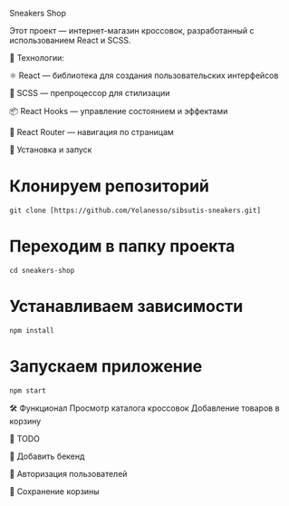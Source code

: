 Sneakers Shop

Этот проект — интернет-магазин кроссовок, разработанный с использованием React и SCSS.

🚀 Технологии:

  ⚛️ React — библиотека для создания пользовательских интерфейсов
  
  🎨 SCSS — препроцессор для стилизации
  
  📦 React Hooks — управление состоянием и эффектами
  
  🔄 React Router — навигация по страницам
  

📂 Установка и запуск
  # Клонируем репозиторий
  ```
  git clone [https://github.com/Yolanesso/sibsutis-sneakers.git]
  ```
  # Переходим в папку проекта
  ```
  cd sneakers-shop
  ```
  # Устанавливаем зависимости
  ```
  npm install
  ```
  # Запускаем приложение
  ```
  npm start
  ```

🛠 Функционал
  Просмотр каталога кроссовок
  Добавление товаров в корзину

📌 TODO  

  🔄 Добавить бекенд
  
  🔐 Авторизация пользователей
  
  🛒 Сохранение корзины
